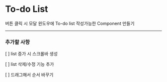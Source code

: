 # To-do List

버튼 클릭 시 모달 윈도우에 To-do list 작성가능한 Component 만들기

---

### 추가할 사항

[ ] list 증가 시 스크롤바 생성

[ ] list 삭제/수정 기능 추가

[ ] 드래그해서 순서 바꾸기